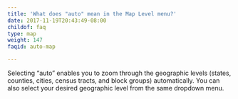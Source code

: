 ```yaml
---
title: 'What does "auto" mean in the Map Level menu?'
date: 2017-11-19T20:43:49-08:00
childof: faq
type: map
weight: 147
faqid: auto-map

---
```

Selecting “auto” enables you to zoom through the geographic levels (states, counties, cities, census tracts, and block groups) automatically. You can also select your desired geographic level from the same dropdown menu.